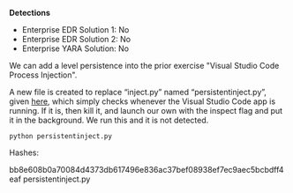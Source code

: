 **Detections**
* Enterprise EDR Solution 1: No
* Enterprise EDR Solution 2: No
* Enterprise YARA Solution: No

We can add a level persistence into the prior exercise "Visual Studio Code Process Injection".

A new file is created to replace “inject.py” named “persistentinject.py”, given [here](https://github.com/lawrence737/EDR-YARA-Testing/blob/main/persistentinject.py), which simply checks whenever the Visual Studio Code app is running. If it is, then kill it, and launch our own with the inspect flag and put it in the background. We run this and it is not detected.

`python persistentinject.py`

Hashes:

bb8e608b0a70084d4373db617496e836ac37bef08938ef7ec9aec5bcbdff4eaf  persistentinject.py

